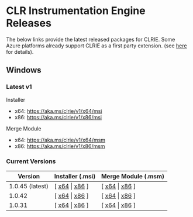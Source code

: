 # CLR Instrumentation Engine Releases

The below links provide the latest released packages for CLRIE. Some Azure platforms already support CLRIE as a first party extension. (see [here](scenarios/azure.md) for details).

## Windows

### Latest v1

Installer
* x64: https://aka.ms/clrie/v1/x64/msi
* x86: https://aka.ms/clrie/v1/x86/msi

Merge Module
* x64: https://aka.ms/clrie/v1/x64/msm
* x86: https://aka.ms/clrie/v1/x86/msm

### Current Versions

|Version|Installer (.msi)|Merge Module (.msm)|
|-|-|-|
|1.0.45 (latest)|[ [x64](https://aka.ms/clrie/release/1.0.45/x64/msi) \| [x86](https://aka.ms/clrie/release/1.0.45/x86/msi) ]|[ [x64](https://aka.ms/clrie/release/1.0.45/x64/msm) \| [x86](https://aka.ms/clrie/release/1.0.45/x86/msm) ]|
|1.0.42|[ [x64](https://aka.ms/clrie/1.0.42/x64/msi) \| [x86](https://aka.ms/clrie/1.0.42/x86/msi) ]|[ [x64](https://aka.ms/clrie/1.0.42/x64/msm) \| [x86](https://aka.ms/clrie/1.0.42/x86/msm) ]|
|1.0.31|[ [x64](https://aka.ms/clrie/1.0.31/x64/msi) \| [x86](https://aka.ms/clrie/1.0.31/x86/msi) ]|[ [x64](https://aka.ms/clrie/1.0.31/x64/msm) \| [x86](https://aka.ms/clrie/1.0.31/x86/msm) ]|
